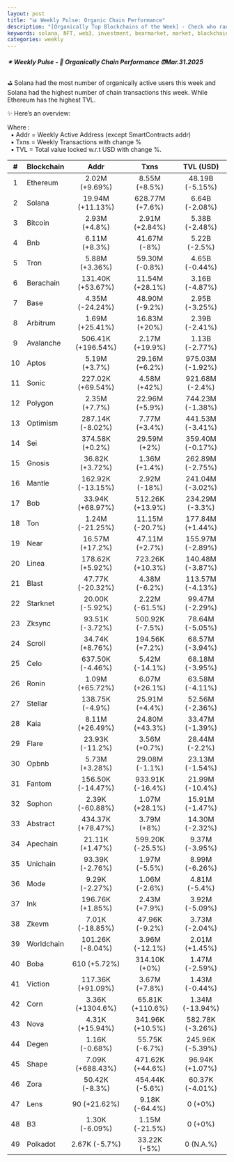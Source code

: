 ```yaml
---
layout: post
title: "📊 Weekly Pulse: Organic Chain Performance"
description: "[Organically Top Blockchains of the Week] - Check who ranked first this week in address, transactions and TVL"
keywords: solana, NFT, web3, investment, bearmarket, market, blockchains, etheruem, trends, bitcoin
categories: weekly
---
```


##### ✴ Weekly Pulse - 📌 *Organically Chain Performance ⏰Mar.31.2025*

⛳ Solana had the most number of organically active users this week and Solana had the highest number of chain transactions this week. While Ethereum has the highest TVL.

✨ Here’s an overview:

Where :  
&nbsp; ▪ Addr = Weekly Active Address (except SmartContracts addr)  
&nbsp; ▪ Txns = Weekly Transactions with change %  
&nbsp; ▪ TVL = Total value locked w.r.t USD with change %.  

| # | Blockchain |   Addr   |   Txns  | TVL (USD) |
|:-:|:-----------|:--------:|:-------:|:---------:|
|1 | Ethereum | 2.02M (+9.69%) | 8.55M (+8.5%) | 48.19B (-5.15%) |
|2 | Solana | 19.94M (+11.13%) | 628.77M (+7.6%) | 6.64B (-2.08%) |
|3 | Bitcoin | 2.93M (+4.8%) | 2.91M (+2.84%) | 5.38B (-2.48%) |
|4 | Bnb | 6.11M (+8.3%) | 41.67M (-8%) | 5.22B (-2.5%) |
|5 | Tron | 5.88M (+3.36%) | 59.30M (-0.8%) | 4.65B (-0.44%) |
|6 | Berachain | 131.40K (+53.67%) | 11.54M (+28.1%) | 3.16B (-4.87%) |
|7 | Base | 4.35M (-24.24%) | 48.90M (-9.2%) | 2.95B (-3.25%) |
|8 | Arbitrum | 1.69M (+25.41%) | 16.83M (+20%) | 2.39B (-2.41%) |
|9 | Avalanche | 506.41K (+196.54%) | 2.17M (+19.9%) | 1.13B (-2.77%) |
|10 | Aptos | 5.19M (+3.7%) | 29.16M (+6.2%) | 975.03M (-1.92%) |
|11 | Sonic | 227.02K (+69.54%) | 4.58M (+42%) | 921.68M (-2.4%) |
|12 | Polygon | 2.35M (+7.7%) | 22.96M (+5.9%) | 744.23M (-1.38%) |
|13 | Optimism | 287.14K (-8.02%) | 7.77M (+3.4%) | 441.53M (-3.41%) |
|14 | Sei | 374.58K (+0.2%) | 29.59M (+2%) | 359.40M (-0.17%) |
|15 | Gnosis | 36.82K (+3.72%) | 1.36M (+1.4%) | 262.89M (-2.75%) |
|16 | Mantle | 162.92K (-13.15%) | 2.92M (-18%) | 241.04M (-3.02%) |
|17 | Bob | 33.94K (+68.97%) | 512.26K (+13.9%) | 234.29M (-3.3%) |
|18 | Ton | 1.24M (-21.25%) | 11.15M (-20.7%) | 177.84M (+1.44%) |
|19 | Near | 16.57M (+17.2%) | 47.11M (+2.7%) | 155.97M (-2.89%) |
|20 | Linea | 178.62K (+5.92%) | 723.26K (+10.3%) | 140.48M (-3.87%) |
|21 | Blast | 47.77K (-20.32%) | 4.38M (-6.2%) | 113.57M (-4.13%) |
|22 | Starknet | 20.00K (-5.92%) | 2.22M (-61.5%) | 99.47M (-2.29%) |
|23 | Zksync | 93.51K (-3.72%) | 500.92K (-7.5%) | 78.64M (-5.05%) |
|24 | Scroll | 34.74K (+8.76%) | 194.56K (+7.2%) | 68.57M (-3.94%) |
|25 | Celo | 637.50K (-4.46%) | 5.42M (-14.1%) | 68.18M (-3.95%) |
|26 | Ronin | 1.09M (+65.72%) | 6.07M (+26.1%) | 63.58M (-4.11%) |
|27 | Stellar | 138.75K (-4.9%) | 25.91M (+4.4%) | 52.56M (-2.36%) |
|28 | Kaia | 8.11M (+26.49%) | 24.80M (+43.3%) | 33.47M (-1.39%) |
|29 | Flare | 23.93K (-11.2%) | 3.56M (+0.7%) | 28.44M (-2.2%) |
|30 | Opbnb | 5.73M (+3.28%) | 29.08M (-1.1%) | 23.13M (-1.54%) |
|31 | Fantom | 156.50K (-14.47%) | 933.91K (-16.4%) | 21.99M (-10.4%) |
|32 | Sophon | 2.39K (-60.88%) | 1.07M (+28.1%) | 15.91M (-1.47%) |
|33 | Abstract | 434.37K (+78.47%) | 3.79M (+8%) | 14.30M (-2.32%) |
|34 | Apechain | 21.11K (+1.47%) | 599.20K (-25.5%) | 9.37M (-3.95%) |
|35 | Unichain | 93.39K (-2.76%) | 1.97M (-5.5%) | 8.99M (-6.26%) |
|36 | Mode | 9.29K (-2.27%) | 1.06M (-2.6%) | 4.81M (-5.4%) |
|37 | Ink | 196.76K (+1.85%) | 2.43M (+7.9%) | 3.92M (-5.09%) |
|38 | Zkevm | 7.01K (-18.85%) | 47.96K (-9.2%) | 3.73M (-2.04%) |
|39 | Worldchain | 101.26K (-8.04%) | 3.96M (-12.1%) | 2.01M (+1.45%) |
|40 | Boba | 610 (+5.72%) | 314.10K (+0%) | 1.47M (-2.59%) |
|41 | Viction | 117.36K (+91.09%) | 3.67M (+7.8%) | 1.43M (-0.44%) |
|42 | Corn | 3.36K (+1304.6%) | 65.81K (+110.6%) | 1.34M (-13.94%) |
|43 | Nova | 4.31K (+15.94%) | 341.96K (+10.5%) | 582.78K (-3.26%) |
|44 | Degen | 1.16K (-0.68%) | 55.75K (-6.7%) | 245.96K (-5.39%) |
|45 | Shape | 7.09K (+688.43%) | 471.62K (+44.6%) | 96.94K (+1.07%) |
|46 | Zora | 50.42K (-8.3%) | 454.44K (-5.6%) | 60.37K (-4.01%) |
|47 | Lens | 90 (+21.62%) | 9.18K (-64.4%) | 0 (+0%) |
|48 | B3 | 1.30K (-6.09%) | 1.15M (-21.5%) | 0 (+0%) |
|49 | Polkadot | 2.67K (-5.7%) | 33.22K (-5%) | 0 (N.A.%) |
